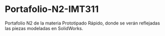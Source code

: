 # Portafolio-N2-IMT311
Portafolio N2 de la materia Prototipado Rápido, donde se verán reflejadas las piezas modeladas en SolidWorks.

